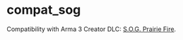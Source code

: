 compat_sog
===

Compatibility with Arma 3 Creator DLC: [S.O.G. Prairie Fire](https://www.sogpf.com/).
